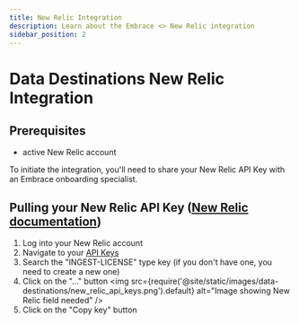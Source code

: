 ```yaml
---
title: New Relic Integration
description: Learn about the Embrace <> New Relic integration
sidebar_position: 2
---
```


# Data Destinations New Relic Integration

## Prerequisites

- active New Relic account

To initiate the integration, you'll need to share your New Relic API Key with an Embrace onboarding specialist.


## Pulling your New Relic API Key ([New Relic documentation](https://docs.newrelic.com/docs/apis/intro-apis/new-relic-api-keys/#license-key))

1. Log into your New Relic account
2. Navigate to your [API Keys](https://one.newrelic.com/admin-portal/api-keys/home)
3. Search the "INGEST-LICENSE" type key (if you don't have one, you need to create a new one)
4. Click on the "..." button
<img src={require('@site/static/images/data-destinations/new_relic_api_keys.png').default} alt="Image showing New Relic field needed" />
5. Click on the "Copy key" button